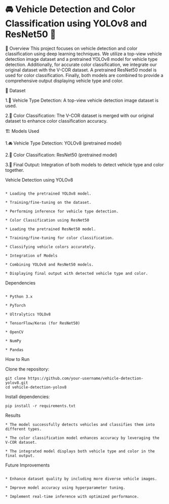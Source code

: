 # 🚘 Vehicle Detection and Color Classification using YOLOv8 and ResNet50 🌈
🔎 Overview
This project focuses on vehicle detection and color classification using deep learning techniques. We utilize a top-view vehicle detection image dataset and a pretrained YOLOv8 model for vehicle type detection. Additionally, for accurate color classification, we integrate our original dataset with the V-COR dataset. A pretrained ResNet50 model is used for color classification. Finally, both models are combined to provide a comprehensive output displaying vehicle type and color.

📁 Dataset

  1.🚖 Vehicle Type Detection: A top-view vehicle detection image dataset is used.

  2.🎨 Color Classification: The V-COR dataset is merged with our original dataset to enhance color classification accuracy.

🏗 Models Used

  1.🚘 Vehicle Type Detection: YOLOv8 (pretrained model)

  2.🌈 Color Classification: ResNet50 (pretrained model)

  3.🔧 Final Output: Integration of both models to detect vehicle type and color together.

Vehicle Detection using YOLOv8
```

* Loading the pretrained YOLOv8 model.

* Training/fine-tuning on the dataset.

* Performing inference for vehicle type detection.

* Color Classification using ResNet50

* Loading the pretrained ResNet50 model.

* Training/fine-tuning for color classification.

* Classifying vehicle colors accurately.

* Integration of Models

* Combining YOLOv8 and ResNet50 models.

* Displaying final output with detected vehicle type and color.
```
Dependencies
```

* Python 3.x

* PyTorch

* Ultralytics YOLOv8

* TensorFlow/Keras (for ResNet50)

* OpenCV

* NumPy

* Pandas
```
How to Run

Clone the repository:
```
git clone https://github.com/your-username/vehicle-detection-yolov8.git
cd vehicle-detection-yolov8
```
Install dependencies:
```
pip install -r requirements.txt
```
Results
```
* The model successfully detects vehicles and classifies them into different types.

* The color classification model enhances accuracy by leveraging the V-COR dataset.

* The integrated model displays both vehicle type and color in the final output.
```
Future Improvements
```

* Enhance dataset quality by including more diverse vehicle images.

* Improve model accuracy using hyperparameter tuning.

* Implement real-time inference with optimized performance.
```
